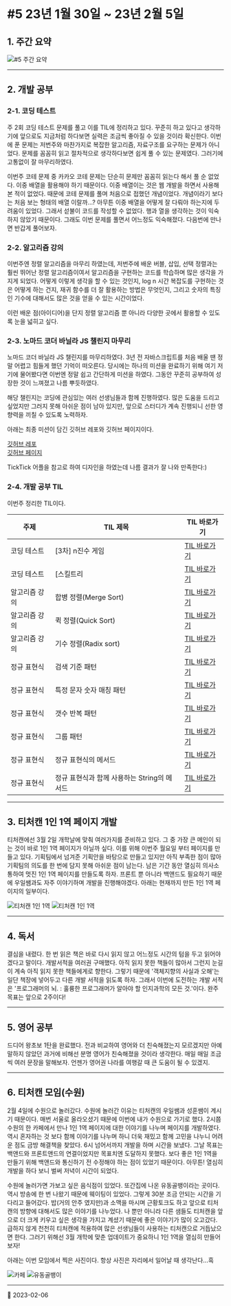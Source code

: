 # #5 23년 1월 30일 ~ 23년 2월 5일

## 1. 주간 요약

![#5 주간 요약](/image/Diary/Retrospective/retrospective5.png)

---

## 2. 개발 공부

### 2-1. 코딩 테스트

주 2회 코딩 테스트 문제를 풀고 이를 TIL에 정리하고 있다. 꾸준히 하고 있다고 생각하기에 앞으로도 지금처럼 하다보면 실력은 조금씩 좋아질 수 있을 것이라 확신한다. 이번에 푼 문제는 저번주와 마찬가지로 복잡한 알고리즘, 자료구조를 요구하는 문제가 아니었다. 문제를 꼼꼼히 읽고 절차적으로 생각하다보면 쉽게 풀 수 있는 문제였다. 그러기에 고통없이 잘 마무리하였다.

이번주 코테 문제 중 카카오 코테 문제는 단순히 문제만 꼼꼼히 읽는다 해서 풀 순 없었다. 이중 배열을 활용해야 하기 때문이다. 이중 배열이는 것은 웹 개발을 하면서 사용해본 적이 없었다. 때문에 코테 문제를 풀며 처음으로 접했던 개념이었다. 개념이라기 보다는 처음 보는 형태의 배열 이랄까...? 아무튼 이중 배열을 어떻게 잘 다뤄야 하는지에 두려움이 있었다. 그래서 섣불이 코드를 작성할 수 없었다. 행과 열을 생각하는 것이 익숙하지 않았기 때문이다. 그래도 이번 문제를 풀면서 어느정도 익숙해졌다. 다음번에 만나면 반갑게 풀어보자.

### 2-2. 알고리즘 강의

이번주엔 정렬 알고리즘을 마무리 하였는데, 저번주에 배운 버블, 삽입, 선택 정렬과는 훨씬 뛰어난 정렬 알고리즘이여서 알고리즘을 구현하는 코드를 학습하며 많은 생각을 가지게 되었다. 어떻게 이렇게 생각을 할 수 있는 것인지, log n 시간 복잡도를 구현하는 것은 어떻게 하는 건지, 재귀 함수를 더 잘 활용하는 방법은 무엇인지, 그리고 숫자의 특징인 기수에 대해서도 많은 것을 얻을 수 있는 시간이었다.

이런 배운 점(아이디어)을 단지 정렬 알고리즘 뿐 아니라 다양한 곳에서 활용할 수 있도록 눈을 넓히고 싶다.

### 2-3. 노마드 코더 바닐라 JS 챌린지 마무리

노마드 코더 바닐라 JS 챌린지를 마무리하였다. 3년 전 자바스크립트를 처음 배울 땐 정말 어렵고 힘들게 했던 기억이 떠오른다. 당시에는 하나의 미션을 완료하기 위해 여기 저기에 물어봤다면 이번엔 정말 쉽고 간단하게 미션을 하였다. 그동안 꾸준히 공부하여 성장한 것이 느껴졌고 나름 뿌듯하였다.

해당 챌린지는 코딩에 관심있는 여러 선생님들과 함께 진행하였다. 많은 도움을 드리고 싶었지만 그러지 못해 아쉬운 점이 남아 있지만, 앞으로 스터디가 계속 진행되니 선한 영향력을 끼칠 수 있도록 노력하자.

아래는 최종 미션이 담긴 깃허브 레포와 깃허브 페이지이다.

[깃허브 레포](https://github.com/nlom0218/Momentum-App)  
[깃허브 페이지](https://nlom0218.github.io/Momentum-App/)

TickTick 어플을 참고로 하여 디자인을 하였는데 나름 결과가 잘 나와 만족한다:)

### 2-4. 개발 공부 TIL

이번주 정리한 TIL이다.

| 주제          | TIL 제목                                    | TIL 바로가기                                                              |
| ------------- | ------------------------------------------- | ------------------------------------------------------------------------- |
| 코딩 테스트   | [3차] n진수 게임                            | [TIL 바로가기](/CodingTest/Programmers/Level2/programmers_base_n_game.md) |
| 코딩 테스트   | [스킬트리                                   | [TIL 바로가기](/CodingTest/Programmers/Level2/programmers_skill_trees.md) |
| 알고리즘 강의 | 합병 정렬(Merge Sort)                       | [TIL 바로가기](/DataStructureAlgorithm/SortingAlgorithm/MergeSort.md)     |
| 알고리즘 강의 | 퀵 정렬(Quick Sort)                         | [TIL 바로가기](/DataStructureAlgorithm/SortingAlgorithm/QuickSort.md)     |
| 알고리즘 강의 | 기수 정렬(Radix sort)                       | [TIL 바로가기](/DataStructureAlgorithm/SortingAlgorithm/RadixSort.md)     |
| 정규 표현식   | 검색 기준 패턴                              | [TIL 바로가기](RegExp/SearchCriteria.md)                                  |
| 정규 표현식   | 특정 문자 숫자 매칭 패턴                    | [TIL 바로가기](RegExp/CharacterClasses.md)                                |
| 정규 표현식   | 갯수 반복 패턴                              | [TIL 바로가기](RegExp/NumberRepetition.md)                                |
| 정규 표현식   | 그룹 패턴                                   | [TIL 바로가기](RegExp/GroupAndRanges.md)                                  |
| 정규 표현식   | 정규 표현식의 메서드                        | [TIL 바로가기](RegExp/RegExpMethod.md)                                    |
| 정규 표현식   | 정규 표현식과 함께 사용하는 String의 메서드 | [TIL 바로가기](RegExp/StringMethodWithRegExp.md)                          |

---

## 3. 티처캔 1인 1역 페이지 개발

티처캔에선 3월 2일 개학날에 맞춰 여러가지를 준비하고 있다. 그 중 가장 큰 메인이 되는 것이 바로 1인 1역 페이지가 아닐까 싶다. 이를 위해 이번주 월요일 부터 페이지를 만들고 있다. 기획팀에서 넘겨준 기획안을 바탕으로 만들고 있지만 아직 부족한 점이 많아 기획팀의 의도를 한 번에 담지 못해 아쉬운 점이 남는다. 남은 기간 동안 열심히 의사소통하여 멋진 1인 1역 페이지를 만들도록 하자. 프론트 뿐 아니라 백앤드도 필요하기 때문에 우일쌤과도 자주 이야기하며 개발을 진행해야겠다. 아래는 현재까지 만든 1인 1역 페이지의 일부이다.

![티처캔 1인 1역](/image/Diary/Retrospective/teachercanRoles1.png)
![티처캔 1인 1역](/image/Diary/Retrospective/teachercanRoles2.png)

---

## 4. 독서

결심을 내렸다. 한 번 읽은 책은 바로 다시 읽지 않고 어느정도 시간의 텀을 두고 읽어야 겠다고 말이다. 개발서적을 여러권 구매했다. 아직 읽지 못한 책들이 많아서 그런지 눈길이 계속 아직 읽지 못한 책들에게로 향한다. 그렇기 때문에 '객체지향의 사실과 오해'는 일단 책장에 넣어두고 다른 개발 서적을 읽도록 하자. 그래서 이번에 도전하는 개발 서적은 '프로그래머의 뇌. : 훌륭한 프로그래머가 알아야 할 인지과학의 모든 것.'이다. 완주 목표는 앞으로 2주이다!

---

## 5. 영어 공부

드디어 왕초보 1탄을 완료했다. 전과 비교하여 영어와 더 친숙해졌는지 모르겠지만 아예 말하지 않았던 과거에 비해선 분명 영어가 친숙해졌을 것이라 생각한다. 매일 매일 조금씩 여러 문장을 말해보자. 언젠가 영어권 나라를 여행갈 때 큰 도움이 될 수 있겠지.

---

## 6. 티처캔 모임(수원)

2월 4일에 수원으로 놀러갔다. 수원에 놀러간 이유는 티처캔의 우일쌤과 성훈쌤이 계시기 때문이다. 매번 서울로 올라오셨기 때문에 이번에 내가 수원으로 가기로 했다. 2시쯤 수원의 한 카페에서 만나 1인 1역 페이지에 대한 이야기를 나누며 페이지를 개발하였다. 역시 혼자하는 것 보다 함께 이야기를 나누며 하니 더욱 재밌고 함께 고민을 나누니 어려운 점도 금방 해결책을 찾았다. 6시 넘어서까지 개발을 하며 시간을 보냈다. 그날 목표는 백앤드와 프론트앤드의 연결이었지만 목표치엔 도달하지 못했다. 보다 좋은 1인 1역을 만들기 위해 백앤드와 통신하기 전 수정해야 하는 점이 있었기 때문이다. 아무튼! 열심히 개발을 하다 보니 벌써 저녁이 시간이 되었다.

수원에 놀러가면 가보고 싶은 음식점이 있었다. 또간집에 나온 유동골뱅이라는 곳이다. 역시 방송에 한 번 나왔기 때문에 웨이팅이 있었다. 그렇게 30분 조금 안되는 시간을 기다리고 들어갔다. 밥(거의 안주 였지만)과 소맥을 마시며 근황토크도 하고 앞으로 티처캔의 방향에 대해서도 많은 이야기를 나누었다. 나 뿐만 아니라 다른 샘들도 티처캔을 앞으로 더 크게 키우고 싶은 생각을 가지고 계셨기 때문에 좋은 이야기가 많이 오고갔다. 급하지 않게 천천히 티처캔에 적용하여 많은 선생님들이 사용하는 티처캔으로 거듭났으면 한다. 그러기 위해선 3월 개학에 맞춘 업데이트가 중요하니 1인 1역을 열심히 만들어 보자!

아래는 이번 모임에서 찍은 사진이다. 항상 사진은 자리에서 일어날 때 생각난다...흑

![카페](/image/Diary/Retrospective/teachercanMetting1.jpeg)
![유동골뱅이](/image/Diary/Retrospective/teachercanMetting2.jpeg)

---

📅 2023-02-06

